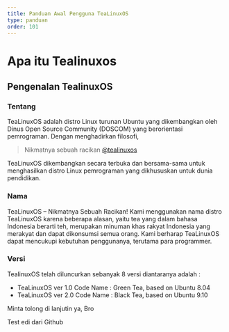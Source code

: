 ```yaml
---
title: Panduan Awal Pengguna TeaLinuxOS
type: panduan
order: 101
---
```


# Apa itu Tealinuxos

## Pengenalan TealinuxOS

### Tentang

TeaLinuxOS adalah distro Linux turunan Ubuntu yang dikembangkan oleh Dinus Open Source Community (DOSCOM) yang berorientasi pemrograman. Dengan menghadirkan filosofi,

> Nikmatnya sebuah racikan
[@tealinuxos](https://twitter.com/tealinuxos)

TeaLinuxOS dikembangkan secara terbuka dan bersama-sama untuk menghasilkan distro Linux pemrograman yang dikhususkan untuk dunia pendidikan.

### Nama

TeaLinuxOS – Nikmatnya Sebuah Racikan!
Kami menggunakan nama distro TeaLinuxOS karena beberapa alasan, yaitu tea yang dalam bahasa Indonesia berarti teh, merupakan minuman khas rakyat Indonesia yang merakyat dan dapat dikonsumsi semua orang. Kami berharap TeaLinuxOS dapat mencukupi kebutuhan penggunanya, terutama para programmer.

### Versi

TealinuxOS telah diluncurkan sebanyak 8 versi diantaranya adalah :

* TeaLinuxOS ver 1.0 Code Name : Green Tea, based on Ubuntu 8.04
* TeaLinuxOS ver 2.0 Code Name : Black Tea, based on Ubuntu 9.10

Minta tolong di lanjutin ya, Bro

Test edi dari Github
